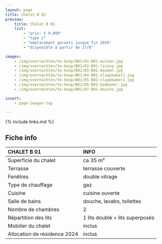```yaml
---
layout: page
title: Chalet B 01
preview:
    title: Chalet B 01
    list:
        - "prix: € 9.000"
        - "type 2"
        - "emplacement garanti jusque fin 2026"
        - "disponible à partir de 17/8"

images:
    - /img/overnachten/te-koop/B01/01-B01-buiten.jpg
    - /img/overnachten/te-koop/B01/02-B01-living.jpg
    - /img/overnachten/te-koop/B01/03-B01-keuken.jpg
    - /img/overnachten/te-koop/B01/04-B01-slaapkamer1.jpg
    - /img/overnachten/te-koop/B01/05-B01-slaapkamer2.jpg
    - /img/overnachten/te-koop/B01/06-B01-badkamer.jpg
    - /img/overnachten/te-koop/B01/07-B01-douche.jpg

insert:
    - page-images-top

---
```


{% include links.md %}



## Fiche info

CHALET B 01                  | INFO        |
:----------------------------|:------------|
Superficie du chalet         |ca 35 m²
Terrasse                     |terrasse couverte  
Fenêtres                     |double vitrage
Type de chauffage            |gaz
Cuisine                      |cuisine ouverte
Salle de bains               |douche, lavabo, toilettes
Nombre de chambres           |2
Répartition des lits         |1 lits double + lits superposés
Mobilier du chalet           |inclus
Allocation de résidence 2024 |inclus
